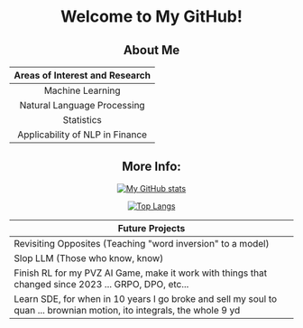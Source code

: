<div align="center">

# Welcome to My GitHub!

## About Me

| Areas of Interest and Research         |
|----------------------------|
| <div align = "center"> Machine Learning </div>          |
| <div align = "center"> Natural Language Processing </div> |
| <div align = "center"> Statistics       </div>           |
| <div align = "center"> Applicability of NLP in Finance  </div> | 

## More Info: 
[![My GitHub stats](https://github-readme-stats.vercel.app/api?username=afrenkai&show_icons=true&theme=tokyonight)](https://github.com/anuraghazra/github-readme-stats)


[![Top Langs](https://github-readme-stats.vercel.app/api/top-langs/?username=afrenkai&langs_count=10&hide=html,roff,scss,css,powershell,jupyter%20notebook&theme=tokyonight)](https://github.com/anuraghazra/github-readme-stats)


| **Future Projects**         |
|---------------------------- | 
| Revisiting Opposites (Teaching "word inversion" to a model) |
| Slop LLM (Those who know, know) |
| Finish RL for my PVZ AI Game, make it work with things that changed since 2023 ... GRPO, DPO, etc... |
| Learn SDE, for when in 10 years I go broke and sell my soul to quan ... brownian motion, ito integrals, the whole 9 yd |

</div>


